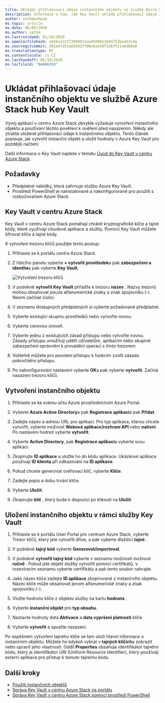 ```yaml
---
title: Ukládat přihlašovací údaje instančního objektu ve službě Azure Stack hub Key Vault
description: Informace o tom, jak Key Vault ukládá přihlašovací údaje instančního objektu do centra Azure Stack
author: sethmanheim
ms.topic: article
ms.date: 06/09/2020
ms.author: sethm
ms.lastreviewed: 01/16/2020
ms.openlocfilehash: e42be131f23690611aa4509911644753bea53c4e
ms.sourcegitcommit: d91e47a51a02042f700c6a420f526f511a6db9a0
ms.translationtype: MT
ms.contentlocale: cs-CZ
ms.lasthandoff: 06/10/2020
ms.locfileid: "84666358"
---
```

# <a name="store-service-principal-credentials-in-azure-stack-hub-key-vault"></a>Ukládat přihlašovací údaje instančního objektu ve službě Azure Stack hub Key Vault

Vývoj aplikací v centru Azure Stack obvykle vyžaduje vytvoření instančního objektu a používání těchto pověření k ověření před nasazením. Někdy ale ztratíte uložené přihlašovací údaje k instančnímu objektu. Tento článek popisuje, jak vytvořit instanční objekt a uložit hodnoty v Azure Key Vault pro pozdější načtení.

Další informace o Key Vault najdete v tématu [Úvod do Key Vault v centru Azure Stack](azure-stack-key-vault-intro.md).

## <a name="prerequisites"></a>Požadavky

- Předplatné nabídky, která zahrnuje službu Azure Key Vault.
- Prostředí PowerShell je nainstalované a nakonfigurované pro použití s rozbočovačem Azure Stack.

## <a name="key-vault-in-azure-stack-hub"></a>Key Vault v centru Azure Stack

Key Vault v centru Azure Stack pomáhají chránit kryptografické klíče a tajné kódy, které využívají cloudové aplikace a služby. Pomocí Key Vault můžete šifrovat klíče a tajné kódy.

K vytvoření trezoru klíčů použijte tento postup:

1. Přihlaste se k portálu centra Azure Stack.

2. Z řídicího panelu vyberte **+ vytvořit prostředek**a pak **zabezpečení a identita**a pak vyberte **Key Vault.**

   ![Vytvoření trezoru klíčů](media/azure-stack-key-vault-store-credentials/create-key-vault.png)

3. V podokně **vytvořit Key Vault** přiřaďte k trezoru **název** . Názvy trezorů mohou obsahovat pouze alfanumerické znaky a znak spojovníku (-). Nesmí začínat číslicí.

4. V seznamu dostupných předplatných si vyberte požadované předplatné.

5. Vyberte existující skupinu prostředků nebo vytvořte novou.

6. Vyberte cenovou úroveň.

7. Vyberte jednu z existujících zásad přístupu nebo vytvořte novou. Zásady přístupu umožňují udělit uživatelům, aplikacím nebo skupině zabezpečení oprávnění k provádění operací s tímto trezorem.

8. Volitelně můžete pro povolení přístupu k funkcím zvolit zásadu pokročilého přístupu.

9. Po nakonfigurování nastavení vyberte **OK**a pak vyberte **vytvořit**. Začíná nasazení trezoru klíčů.

## <a name="create-a-service-principal"></a>Vytvoření instančního objektu

1. Přihlaste se ke svému účtu Azure prostřednictvím Azure Portal.

2. Vyberte **Azure Active Directory**a pak **Registrace aplikací**a pak **Přidat**.

3. Zadejte název a adresu URL pro aplikaci. Pro typ aplikace, kterou chcete vytvořit, vyberte možnost **Webová aplikace/rozhraní API** nebo **nativní** . Po nastavení hodnot vyberte **vytvořit**.

4. Vyberte **Active Directory**, pak **Registrace aplikací**a vyberte svou aplikaci.

5. Zkopírujte **ID aplikace** a uložte ho do kódu aplikace. Ukázkové aplikace používají **ID klienta** při odkazování na **ID aplikace**.

6. Pokud chcete generovat ověřovací klíč, vyberte **Klíče**.

7. Zadejte popis a dobu trvání klíče.

8. Vyberte **Uložit**.

9. Zkopírujte **klíč** , který bude k dispozici po kliknutí na **Uložit**.

## <a name="store-the-service-principal-inside-key-vault"></a>Uložení instančního objektu v rámci služby Key Vault

1. Přihlaste se k portálu User Portal pro centrum Azure Stack, vyberte Trezor klíčů, který jste vytvořili dříve, a pak vyberte dlaždici **tajné** .

2. V podokně **tajný kód** vyberte **Generovat/importovat**.

3. V podokně **vytvořit tajný kód** vyberte v seznamu možností možnost **ručně** . Pokud jste objekt služby vytvořili pomocí certifikátů, v rozevíracím seznamu vyberte certifikáty a pak tento soubor nahrajte.

4. Jako název klíče zadejte **ID aplikace** zkopírované z instančního objektu. Název klíče může obsahovat jenom alfanumerické znaky a znak spojovníku (-).

5. Vložte hodnotu klíče z objektu služby na kartu **hodnota** .

6. Vyberte **instanční objekt** pro **typ obsahu**.

7. Nastavte hodnoty data **Aktivace** a **data vypršení platnosti** klíče.

8. Vyberte **vytvořit** a spusťte nasazení.

Po úspěšném vytvoření tajného klíče se tam uloží hlavní informace o instančním objektu. Můžete ho kdykoli vybrat v **tajných klíčích**a zobrazit nebo upravit jeho vlastnosti. Oddíl **Properties** obsahuje identifikátor tajného kódu, který je identifikátor URI (Uniform Resource Identifier), který používají externí aplikace pro přístup k tomuto tajnému kódu.

## <a name="next-steps"></a>Další kroky

- [Použití instančních objektů](azure-stack-create-service-principals.md)
- [Správa Key Vault v centru Azure Stack na portálu](azure-stack-key-vault-manage-portal.md)  
- [Správa Key Vault v centru Azure Stack pomocí prostředí PowerShell](azure-stack-key-vault-manage-powershell.md)
